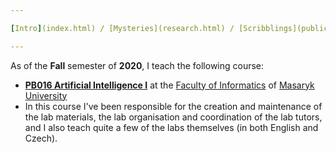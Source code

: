```yaml
---

[Intro](index.html) / [Mysteries](research.html) / [Scribblings](publications.html) / [Preaching](teaching.html) / [Boring](bio.html) / [Other](life.html) / [Where?](contact.html)

---
```


As of the **Fall** semester of **2020**, I teach the following course:

* [**PB016 Artificial Intelligence I**](https://is.muni.cz/course/fi/podzim2020/PB016) at the [Faculty of Informatics](https://www.fi.muni.cz/) of [Masaryk University](https://www.muni.cz/)
 * In this course I've been responsible for the creation and maintenance of the lab materials, the lab organisation and coordination of the lab tutors, and I also teach quite a few of the labs themselves (in both English and Czech).
